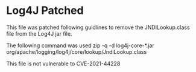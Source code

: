# Log4J Patched

This file was patched following guidlines to remove the JNDILookup.class file from the Log4J jar file.

The following command was used
zip -q -d log4j-core-*.jar org/apache/logging/log4j/core/lookup/JndiLookup.class

This file is not vulnerable to CVE-2021-44228

